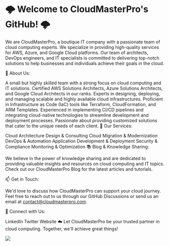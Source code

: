 # 🌩️ Welcome to CloudMasterPro's GitHub! 🌩️

We are CloudMasterPro, a boutique IT company with a passionate team of cloud computing experts. We specialize in providing high-quality services for AWS, Azure, and Google Cloud platforms. Our team of architects, DevOps engineers, and IT specialists is committed to delivering top-notch solutions to help businesses and individuals achieve their goals in the cloud.

🚀 About Us:

A small but highly skilled team with a strong focus on cloud computing and IT solutions.
Certified AWS Solutions Architects, Azure Solutions Architects, and Google Cloud Architects in our ranks.
Experts in designing, deploying, and managing scalable and highly available cloud infrastructures.
Proficient in Infrastructure as Code (IaC) tools like Terraform, CloudFormation, and ARM Templates.
Experienced in implementing CI/CD pipelines and integrating cloud-native technologies to streamline development and deployment processes.
Passionate about providing customized solutions that cater to the unique needs of each client.
🔧 Our Services:

Cloud Architecture Design & Consulting
Cloud Migration & Modernization
DevOps & Automation
Application Development & Deployment
Security & Compliance
Monitoring & Optimization
📚 Blog & Knowledge Sharing:

We believe in the power of knowledge sharing and are dedicated to providing valuable insights and resources on cloud computing and IT topics. Check out our CloudMasterPro Blog for the latest articles and tutorials.

📫 Get in Touch:

We'd love to discuss how CloudMasterPro can support your cloud journey. Feel free to reach out to us through our GitHub Discussions or send us an email at contact@cloudmasterpro.com.

🔗 Connect with Us:

LinkedIn
Twitter
Website
☁️ Let CloudMasterPro be your trusted partner in cloud computing. Together, we'll achieve great things!

![](https://media.giphy.com/media/v1.Y2lkPTc5MGI3NjExYTI4ODNiYzZjMGRjOWJjN2VkNDg5ZGEzNjk3MzNhZWIwY2JlY2EyZiZjdD1n/doXBzUFJRxpaUbuaqz/giphy.gif)
